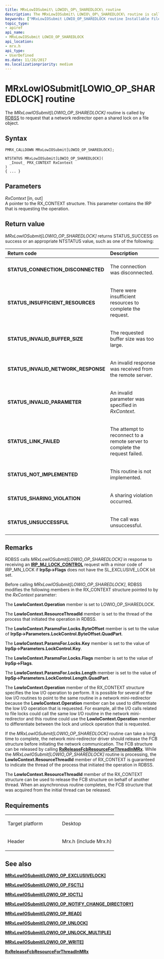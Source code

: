 ```yaml
---
title: MRxLowIOSubmit\ LOWIO\_OP\_SHAREDLOCK\ routine
description: The MRxLowIOSubmit\ LOWIO\_OP\_SHAREDLOCK\ routine is called by RDBSS to request that a network redirector open a shared lock on a file object.
keywords: ["MRxLowIOSubmit LOWIO_OP_SHAREDLOCK routine Installable File System Drivers", "PMRX_CALLDOWN"]
topic_type:
- apiref
api_name:
- MRxLowIOSubmit LOWIO_OP_SHAREDLOCK
api_location:
- mrx.h
api_type:
- UserDefined
ms.date: 11/28/2017
ms.localizationpriority: medium
---
```


# MRxLowIOSubmit\[LOWIO\_OP\_SHAREDLOCK\] routine


The *MRxLowIOSubmit\[LOWIO\_OP\_SHAREDLOCK\]* routine is called by [RDBSS](./the-rdbss-driver-and-library.md) to request that a network redirector open a shared lock on a file object.

## Syntax

```ManagedCPlusPlus
PMRX_CALLDOWN MRxLowIOSubmit[LOWIO_OP_SHAREDLOCK];

NTSTATUS MRxLowIOSubmit[LOWIO_OP_SHAREDLOCK](
  _Inout_ PRX_CONTEXT RxContext
)
{ ... }
```

## Parameters

*RxContext* \[in, out\]  
A pointer to the RX\_CONTEXT structure. This parameter contains the IRP that is requesting the operation.

## Return value

*MRxLowIOSubmit\[LOWIO\_OP\_SHAREDLOCK\]* returns STATUS\_SUCCESS on success or an appropriate NTSTATUS value, such as one of the following:

<table>
<colgroup>
<col width="50%" />
<col width="50%" />
</colgroup>
<thead>
<tr class="header">
<th align="left">Return code</th>
<th align="left">Description</th>
</tr>
</thead>
<tbody>
<tr class="odd">
<td align="left"><strong>STATUS_CONNECTION_DISCONNECTED</strong></td>
<td align="left"><p>The connection was disconnected.</p></td>
</tr>
<tr class="even">
<td align="left"><strong>STATUS_INSUFFICIENT_RESOURCES</strong></td>
<td align="left"><p>There were insufficient resources to complete the request.</p></td>
</tr>
<tr class="odd">
<td align="left"><strong>STATUS_INVALID_BUFFER_SIZE</strong></td>
<td align="left"><p>The requested buffer size was too large.</p></td>
</tr>
<tr class="even">
<td align="left"><strong>STATUS_INVALID_NETWORK_RESPONSE</strong></td>
<td align="left"><p>An invalid response was received from the remote server.</p></td>
</tr>
<tr class="odd">
<td align="left"><strong>STATUS_INVALID_PARAMETER</strong></td>
<td align="left"><p>An invalid parameter was specified in <em>RxContext</em>.</p></td>
</tr>
<tr class="even">
<td align="left"><strong>STATUS_LINK_FAILED</strong></td>
<td align="left"><p>The attempt to reconnect to a remote server to complete the request failed.</p></td>
</tr>
<tr class="odd">
<td align="left"><strong>STATUS_NOT_IMPLEMENTED</strong></td>
<td align="left"><p>This routine is not implemented.</p></td>
</tr>
<tr class="even">
<td align="left"><strong>STATUS_SHARING_VIOLATION</strong></td>
<td align="left"><p>A sharing violation occurred.</p></td>
</tr>
<tr class="odd">
<td align="left"><strong>STATUS_UNSUCCESSFUL</strong></td>
<td align="left"><p>The call was unsuccessful.</p></td>
</tr>
</tbody>
</table>

 

## Remarks

RDBSS calls *MRxLowIOSubmit\[LOWIO\_OP\_SHAREDLOCK\]* in response to receiving an [**IRP\_MJ\_LOCK\_CONTROL**](irp-mj-lock-control.md) request with a minor code of IRP\_MN\_LOCK if **IrpSp-&gt;Flags** does not have the SL\_EXCLUSIVE\_LOCK bit set.

Before calling *MRxLowIOSubmit\[LOWIO\_OP\_SHAREDLOCK\]*, RDBSS modifies the following members in the RX\_CONTEXT structure pointed to by the *RxContext* parameter:

The **LowIoContext.Operation** member is set to LOWIO\_OP\_SHAREDLOCK.

The **LowIoContext.ResourceThreadId** member is set to the thread of the process that initiated the operation in RDBSS.

The **LowIoContext.ParamsFor.Locks.ByteOffset** member is set to the value of **IrpSp-&gt;Parameters.LockControl.ByteOffset.QuadPart**.

The **LowIoContext.ParamsFor.Locks.Key** member is set to the value of **IrpSp-&gt;Parameters.LockControl.Key**.

The **LowIoContext.ParamsFor.Locks.Flags** member is set to the value of **IrpSp-&gt;Flags**.

The **LowIoContext.ParamsFor.Locks.Length** member is set to the value of **IrpSp-&gt;Parameters.LockControl.Length.QuadPart**.

The **LowIoContext.Operation** member of the RX\_CONTEXT structure specifies the low I/O operation to perform. It is possible for several of the low I/O routines to point to the same routine in a network mini-redirector because the **LowIoContext.Operation** member can be used to differentiate the low I/O operation that is requested. For example, all the I/O calls related to file locks could call the same low I/O routine in the network mini-redirector and this routine could use the **LowIoContext.Operation** member to differentiate between the lock and unlock operation that is requested.

If the *MRxLowIOSubmit\[LOWIO\_OP\_SHAREDLOCK\]* routine can take a long time to complete, the network mini-redirector driver should release the FCB structure before initiating the network communication. The FCB structure can be released by calling [**RxReleaseFcbResourceForThreadInMRx**](/windows-hardware/drivers/ddi/mrxfcb/nf-mrxfcb-rxreleasefcbresourceforthreadinmrx). While the *MRxLowIOSubmit\[LOWIO\_OP\_SHAREDLOCK\]* routine is processing, the **LowIoContext.ResourceThreadId** member of RX\_CONTEXT is guaranteed to indicate the thread of the process that initiated the operation in RDBSS.

The **LowIoContext.ResourceThreadId** member of the RX\_CONTEXT structure can be used to release the FCB structure on behalf of another thread. When an asynchronous routine completes, the FCB structure that was acquired from the initial thread can be released.

## Requirements

<table>
<colgroup>
<col width="50%" />
<col width="50%" />
</colgroup>
<tbody>
<tr class="odd">
<td align="left"><p>Target platform</p></td>
<td align="left">Desktop</td>
</tr>
<tr class="even">
<td align="left"><p>Header</p></td>
<td align="left">Mrx.h (include Mrx.h)</td>
</tr>
</tbody>
</table>

## See also


[**MRxLowIOSubmit\[LOWIO\_OP\_EXCLUSIVELOCK\]**](mrxlowiosubmit-lowio-op-exclusivelock-.md)

[**MRxLowIOSubmit\[LOWIO\_OP\_FSCTL\]**](mrxlowiosubmit-lowio-op-fsctl-.md)

[**MRxLowIOSubmit\[LOWIO\_OP\_IOCTL\]**](mrxlowiosubmit-lowio-op-ioctl-.md)

[**MRxLowIOSubmit\[LOWIO\_OP\_NOTIFY\_CHANGE\_DIRECTORY\]**](mrxlowiosubmit-lowio-op-notify-change-directory-.md)

[**MRxLowIOSubmit\[LOWIO\_OP\_READ\]**](mrxlowiosubmit-lowio-op-read-.md)

[**MRxLowIOSubmit\[LOWIO\_OP\_UNLOCK\]**](mrxlowiosubmit-lowio-op-unlock-.md)

[**MRxLowIOSubmit\[LOWIO\_OP\_UNLOCK\_MULTIPLE\]**](mrxlowiosubmit-lowio-op-unlock-multiple-.md)

[**MRxLowIOSubmit\[LOWIO\_OP\_WRITE\]**](mrxlowiosubmit-lowio-op-write-.md)

[**RxReleaseFcbResourceForThreadInMRx**](/windows-hardware/drivers/ddi/mrxfcb/nf-mrxfcb-rxreleasefcbresourceforthreadinmrx)

 

